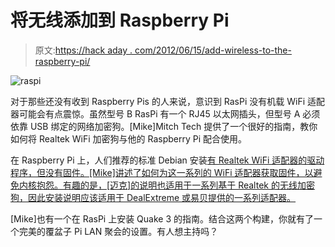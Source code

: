 # 将无线添加到 Raspberry Pi

> 原文:[https://hack aday . com/2012/06/15/add-wireless-to-the-raspberry-pi/](https://hackaday.com/2012/06/15/adding-wireless-to-the-raspberry-pi/)

![](../Images/dde1e8806dd29728f1d85a43a3a069e6.png "raspi")

对于那些还没有收到 Raspberry Pis 的人来说，意识到 RasPi 没有机载 WiFi 适配器可能会有点震惊。虽然型号 B RasPi 有一个 RJ45 以太网插头，但型号 A 必须依靠 USB 绑定的网络加密狗。[Mike]Mitch Tech 提供了一个很好的指南，教你如何将 Realtek WiFi 加密狗与他的 Raspberry Pi 配合使用。

在 Raspberry Pi 上，人们推荐的标准 Debian 安装[有 Realtek WiFi 适配器的驱动程序，但没有固件。[Mike]讲述了如何为这一系列的 WiFi 适配器获取固件，以避免内核抱怨。有趣的是，[迈克]的说明也适用于一系列基于 Realtek 的无线加密狗，因此安装说明应该适用于 DealExtreme 或易贝提供的一系列适配器。](http://www.raspberrypi.org/downloads)

[Mike]也有一个在 RasPi 上安装 Quake 3 的指南。结合这两个构建，你就有了一个完美的覆盆子 Pi LAN 聚会的设置。有人想主持吗？